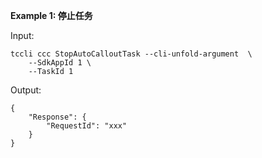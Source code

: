 **Example 1: 停止任务**



Input: 

```
tccli ccc StopAutoCalloutTask --cli-unfold-argument  \
    --SdkAppId 1 \
    --TaskId 1
```

Output: 
```
{
    "Response": {
        "RequestId": "xxx"
    }
}
```

